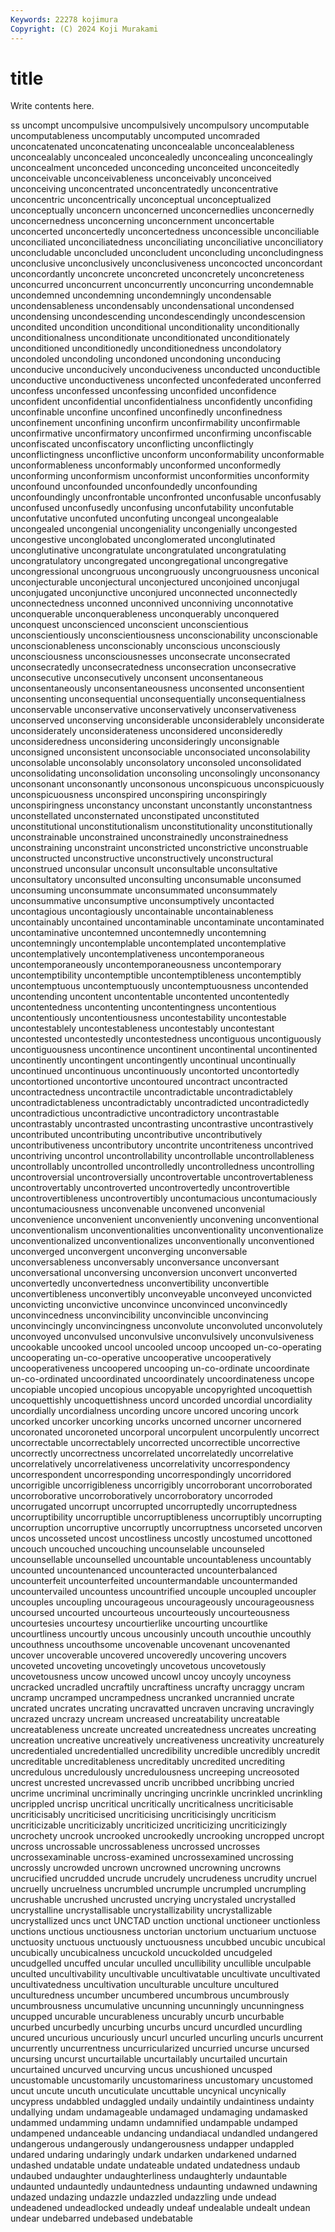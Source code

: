 ```yaml
---
Keywords: 22278 kojimura
Copyright: (C) 2024 Koji Murakami
---
```


# title

Write contents here.



ss uncompt uncompulsive uncompulsively
uncompulsory uncomputable uncomputableness uncomputably uncomputed uncomraded unconcatenated unconcatenating unconcealable unconcealableness
unconcealably unconcealed unconcealedly unconcealing unconcealingly unconcealment unconceded unconceding unconceited unconceitedly
unconceivable unconceivableness unconceivably unconceived unconceiving unconcentrated unconcentratedly unconcentrative unconcentric unconcentrically
unconceptual unconceptualized unconceptually unconcern unconcerned unconcernedlies unconcernedly unconcernedness unconcerning unconcernment
unconcertable unconcerted unconcertedly unconcertedness unconcessible unconciliable unconciliated unconciliatedness unconciliating unconciliative
unconciliatory unconcludable unconcluded unconcludent unconcluding unconcludingness unconclusive unconclusively unconclusiveness unconcocted
unconcordant unconcordantly unconcrete unconcreted unconcretely unconcreteness unconcurred unconcurrent unconcurrently unconcurring
uncondemnable uncondemned uncondemning uncondemningly uncondensable uncondensableness uncondensably uncondensational uncondensed uncondensing
uncondescending uncondescendingly uncondescension uncondited uncondition unconditional unconditionality unconditionally unconditionalness unconditionate
unconditionated unconditionately unconditioned unconditionedly unconditionedness uncondolatory uncondoled uncondoling uncondoned uncondoning
unconducing unconducive unconducively unconduciveness unconducted unconductible unconductive unconductiveness unconfected unconfederated
unconferred unconfess unconfessed unconfessing unconfided unconfidence unconfident unconfidential unconfidentialness unconfidently
unconfiding unconfinable unconfine unconfined unconfinedly unconfinedness unconfinement unconfining unconfirm unconfirmability
unconfirmable unconfirmative unconfirmatory unconfirmed unconfirming unconfiscable unconfiscated unconfiscatory unconflicting unconflictingly
unconflictingness unconflictive unconform unconformability unconformable unconformableness unconformably unconformed unconformedly unconforming
unconformism unconformist unconformities unconformity unconfound unconfounded unconfoundedly unconfounding unconfoundingly unconfrontable
unconfronted unconfusable unconfusably unconfused unconfusedly unconfusing unconfutability unconfutable unconfutative unconfuted
unconfuting uncongeal uncongealable uncongealed uncongenial uncongeniality uncongenially uncongested uncongestive unconglobated
unconglomerated unconglutinated unconglutinative uncongratulate uncongratulated uncongratulating uncongratulatory uncongregated uncongregational uncongregative
uncongressional uncongruous uncongruously uncongruousness unconical unconjecturable unconjectural unconjectured unconjoined unconjugal
unconjugated unconjunctive unconjured unconnected unconnectedly unconnectedness unconned unconnived unconniving unconnotative
unconquerable unconquerableness unconquerably unconquered unconquest unconscienced unconscient unconscientious unconscientiously unconscientiousness
unconscionability unconscionable unconscionableness unconscionably unconscious unconsciously unconsciousness unconsciousnesses unconsecrate unconsecrated
unconsecratedly unconsecratedness unconsecration unconsecrative unconsecutive unconsecutively unconsent unconsentaneous unconsentaneously unconsentaneousness
unconsented unconsentient unconsenting unconsequential unconsequentially unconsequentialness unconservable unconservative unconservatively unconservativeness
unconserved unconserving unconsiderable unconsiderablely unconsiderate unconsiderately unconsiderateness unconsidered unconsideredly unconsideredness
unconsidering unconsideringly unconsignable unconsigned unconsistent unconsociable unconsociated unconsolability unconsolable unconsolably
unconsolatory unconsoled unconsolidated unconsolidating unconsolidation unconsoling unconsolingly unconsonancy unconsonant unconsonantly
unconsonous unconspicuous unconspicuously unconspicuousness unconspired unconspiring unconspiringly unconspiringness unconstancy unconstant
unconstantly unconstantness unconstellated unconsternated unconstipated unconstituted unconstitutional unconstitutionalism unconstitutionality unconstitutionally
unconstrainable unconstrained unconstrainedly unconstrainedness unconstraining unconstraint unconstricted unconstrictive unconstruable unconstructed
unconstructive unconstructively unconstructural unconstrued unconsular unconsult unconsultable unconsultative unconsultatory unconsulted
unconsulting unconsumable unconsumed unconsuming unconsummate unconsummated unconsummately unconsummative unconsumptive unconsumptively
uncontacted uncontagious uncontagiously uncontainable uncontainableness uncontainably uncontained uncontaminable uncontaminate uncontaminated
uncontaminative uncontemned uncontemnedly uncontemning uncontemningly uncontemplable uncontemplated uncontemplative uncontemplatively uncontemplativeness
uncontemporaneous uncontemporaneously uncontemporaneousness uncontemporary uncontemptibility uncontemptible uncontemptibleness uncontemptibly uncontemptuous uncontemptuously
uncontemptuousness uncontended uncontending uncontent uncontentable uncontented uncontentedly uncontentedness uncontenting uncontentingness
uncontentious uncontentiously uncontentiousness uncontestability uncontestable uncontestablely uncontestableness uncontestably uncontestant uncontested
uncontestedly uncontestedness uncontiguous uncontiguously uncontiguousness uncontinence uncontinent uncontinental uncontinented uncontinently
uncontingent uncontingently uncontinual uncontinually uncontinued uncontinuous uncontinuously uncontorted uncontortedly uncontortioned
uncontortive uncontoured uncontract uncontracted uncontractedness uncontractile uncontradictable uncontradictablely uncontradictableness uncontradictably
uncontradicted uncontradictedly uncontradictious uncontradictive uncontradictory uncontrastable uncontrastably uncontrasted uncontrasting uncontrastive
uncontrastively uncontributed uncontributing uncontributive uncontributively uncontributiveness uncontributory uncontrite uncontriteness uncontrived
uncontriving uncontrol uncontrollability uncontrollable uncontrollableness uncontrollably uncontrolled uncontrolledly uncontrolledness uncontrolling
uncontroversial uncontroversially uncontrovertable uncontrovertableness uncontrovertably uncontroverted uncontrovertedly uncontrovertible uncontrovertibleness uncontrovertibly
uncontumacious uncontumaciously uncontumaciousness unconvenable unconvened unconvenial unconvenience unconvenient unconveniently unconvening
unconventional unconventionalism unconventionalities unconventionality unconventionalize unconventionalized unconventionalizes unconventionally unconventioned unconverged
unconvergent unconverging unconversable unconversableness unconversably unconversance unconversant unconversational unconversing unconversion
unconvert unconverted unconvertedly unconvertedness unconvertibility unconvertible unconvertibleness unconvertibly unconveyable unconveyed
unconvicted unconvicting unconvictive unconvince unconvinced unconvincedly unconvincedness unconvincibility unconvincible unconvincing
unconvincingly unconvincingness unconvolute unconvoluted unconvolutely unconvoyed unconvulsed unconvulsive unconvulsively unconvulsiveness
uncookable uncooked uncool uncooled uncoop uncooped un-co-operating uncooperating un-co-operative uncooperative
uncooperatively uncooperativeness uncoopered uncooping un-co-ordinate uncoordinate un-co-ordinated uncoordinated uncoordinately uncoordinateness
uncope uncopiable uncopied uncopious uncopyable uncopyrighted uncoquettish uncoquettishly uncoquettishness uncord
uncorded uncordial uncordiality uncordially uncordialness uncording uncore uncored uncoring uncork
uncorked uncorker uncorking uncorks uncorned uncorner uncornered uncoronated uncoroneted uncorporal
uncorpulent uncorpulently uncorrect uncorrectable uncorrectablely uncorrected uncorrectible uncorrective uncorrectly uncorrectness
uncorrelated uncorrelatedly uncorrelative uncorrelatively uncorrelativeness uncorrelativity uncorrespondency uncorrespondent uncorresponding uncorrespondingly
uncorridored uncorrigible uncorrigibleness uncorrigibly uncorroborant uncorroborated uncorroborative uncorroboratively uncorroboratory uncorroded
uncorrugated uncorrupt uncorrupted uncorruptedly uncorruptedness uncorruptibility uncorruptible uncorruptibleness uncorruptibly uncorrupting
uncorruption uncorruptive uncorruptly uncorruptness uncorseted uncorven uncos uncosseted uncost uncostliness
uncostly uncostumed uncottoned uncouch uncouched uncouching uncounselable uncounseled uncounsellable uncounselled
uncountable uncountableness uncountably uncounted uncountenanced uncounteracted uncounterbalanced uncounterfeit uncounterfeited uncountermandable
uncountermanded uncountervailed uncountess uncountrified uncouple uncoupled uncoupler uncouples uncoupling uncourageous
uncourageously uncourageousness uncoursed uncourted uncourteous uncourteously uncourteousness uncourtesies uncourtesy uncourtierlike
uncourting uncourtlike uncourtliness uncourtly uncous uncousinly uncouth uncouthie uncouthly uncouthness
uncouthsome uncovenable uncovenant uncovenanted uncover uncoverable uncovered uncoveredly uncovering uncovers
uncoveted uncoveting uncovetingly uncovetous uncovetously uncovetousness uncow uncowed uncowl uncoy
uncoyly uncoyness uncracked uncradled uncraftily uncraftiness uncrafty uncraggy uncram uncramp
uncramped uncrampedness uncranked uncrannied uncrate uncrated uncrates uncrating uncravatted uncraven
uncraving uncravingly uncrazed uncrazy uncream uncreased uncreatability uncreatable uncreatableness uncreate
uncreated uncreatedness uncreates uncreating uncreation uncreative uncreatively uncreativeness uncreativity uncreaturely
uncredentialed uncredentialled uncredibility uncredible uncredibly uncredit uncreditable uncreditableness uncreditably uncredited
uncrediting uncredulous uncredulously uncredulousness uncreeping uncreosoted uncrest uncrested uncrevassed uncrib
uncribbed uncribbing uncried uncrime uncriminal uncriminally uncringing uncrinkle uncrinkled uncrinkling
uncrippled uncrisp uncritical uncritically uncriticalness uncriticisable uncriticisably uncriticised uncriticising uncriticisingly
uncriticism uncriticizable uncriticizably uncriticized uncriticizing uncriticizingly uncrochety uncrook uncrooked uncrookedly
uncrooking uncropped uncropt uncross uncrossable uncrossableness uncrossed uncrosses uncrossexaminable uncross-examined
uncrossexamined uncrossing uncrossly uncrowded uncrown uncrowned uncrowning uncrowns uncrucified uncrudded
uncrude uncrudely uncrudeness uncrudity uncruel uncruelly uncruelness uncrumbled uncrumple uncrumpled
uncrumpling uncrushable uncrushed uncrusted uncrying uncrystaled uncrystalled uncrystalline uncrystallisable uncrystallizability
uncrystallizable uncrystallized uncs unct UNCTAD unction unctional unctioneer unctionless unctions
unctious unctiousness unctorian unctorium unctuarium unctuose unctuosity unctuous unctuously unctuousness
uncubbed uncubic uncubical uncubically uncubicalness uncuckold uncuckolded uncudgeled uncudgelled uncuffed
uncular unculled uncullibility uncullible unculpable unculted uncultivability uncultivable uncultivatable uncultivate
uncultivated uncultivatedness uncultivation unculturable unculture uncultured unculturedness uncumber uncumbered uncumbrous
uncumbrously uncumbrousness uncumulative uncunning uncunningly uncunningness uncupped uncurable uncurableness uncurably
uncurb uncurbable uncurbed uncurbedly uncurbing uncurbs uncurd uncurdled uncurdling uncured
uncurious uncuriously uncurl uncurled uncurling uncurls uncurrent uncurrently uncurrentness uncurricularized
uncurried uncurse uncursed uncursing uncurst uncurtailable uncurtailably uncurtailed uncurtain uncurtained
uncurved uncurving uncus uncushioned uncusped uncustomable uncustomarily uncustomariness uncustomary uncustomed
uncut uncute uncuth uncuticulate uncuttable uncynical uncynically uncypress undabbled undaggled
undaily undaintily undaintiness undainty undallying undam undamageable undamaged undamaging undamasked
undammed undamming undamn undamnified undampable undamped undampened undanceable undancing undandiacal
undandled undangered undangerous undangerously undangerousness undapper undappled undared undaring undaringly
undark undarken undarkened undarned undashed undatable undate undateable undated undatedness
undaub undaubed undaughter undaughterliness undaughterly undauntable undaunted undauntedly undauntedness undaunting
undawned undawning undazed undazing undazzle undazzled undazzling unde undead undeadened
undeadlocked undeadly undeaf undealable undealt undean undear undebarred undebased undebatable
